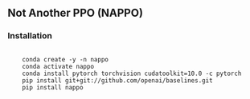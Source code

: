 ## Not Another PPO (NAPPO)

### Installation
```

    conda create -y -n nappo
    conda activate nappo
    conda install pytorch torchvision cudatoolkit=10.0 -c pytorch
    pip install git+git://github.com/openai/baselines.git
    pip install nappo

```